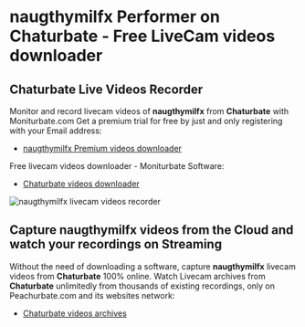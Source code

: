 # naugthymilfx Performer on Chaturbate - Free LiveCam videos downloader

## Chaturbate Live Videos Recorder

Monitor and record livecam videos of **naugthymilfx** from **Chaturbate** with Moniturbate.com
Get a premium trial for free by just and only registering with your Email address:
* [naugthymilfx Premium videos downloader](https://moniturbate.com/request-demo-licence-key.html)

Free livecam videos downloader - Moniturbate Software:
* [Chaturbate videos downloader](https://moniturbate.com/moniturbate-download-software.html)

![naugthymilfx livecam videos recorder](https://peachurnet.com/templates/moniturbate-software.png)


## Capture naugthymilfx videos from the Cloud and watch your recordings on Streaming

Without the need of downloading a software, capture **naugthymilfx** livecam videos from **Chaturbate** 100% online.
Watch Livecam archives from **Chaturbate** unlimitedly from thousands of existing recordings, only on Peachurbate.com and its websites network:
* [Chaturbate videos archives](https://peachurnet.com/)